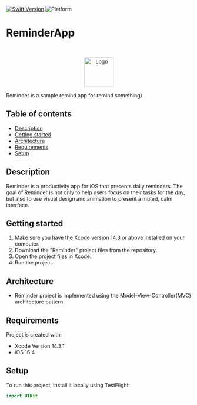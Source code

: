 [![Swift Version][swift-image]][swift-url]
![Platform][platform-image]

# ReminderApp
<br />
<p align="center">
  <a href="https://github.com/alexanderritik/Best-README-Template">
    <img src="![AppIcon1024@1x](https://github.com/hrezolit/Reminder/assets/62234354/9401f22a-5dce-405f-b699-be98c74a90b5)" alt="Logo" width="80" height="80">
  </a>

  </p>
</p>
Reminder is a sample remind app for remind something)

## Table of contents
* [Description](#description)
* [Getting started](#getting-started)
* [Architecture](#architecture)
* [Requirements](#requirements)
* [Setup](#setup)

## Description
Reminder is a productivity app for iOS that presents daily reminders. 
The goal of Reminder is not only to help users focus on their tasks for the day, 
but also to use visual design and animation to present a muted, calm interface.

## Getting started
1. Make sure you have the Xcode version 14.3 or above installed on your computer.
2. Download the "Reminder" project files from the repository.
3. Open the project files in Xcode.
4. Run the project.

## Architecture
* Reminder project is implemented using the Model-View-Controller(MVC) architecture pattern.
 
## Requirements
Project is created with:
* Xcode Version 14.3.1
* iOS 16.4
	
## Setup
To run this project, install it locally using TestFlight:

```swift
import UIKit

```

[swift-image]:https://img.shields.io/badge/swift-5.8.1-orange.svg
[swift-url]: https://swift.org/
[platform-image]:https://camo.githubusercontent.com/5a12a2bc88c183973f0863b8f5a539edb0e0a9758c8e6dad825ca56b4a959da6/68747470733a2f2f696d672e736869656c64732e696f2f636f636f61706f64732f702f4c46416c657274436f6e74726f6c6c65722e7376673f7374796c653d666c6174
